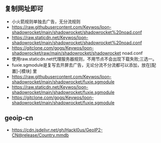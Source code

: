 ## 复制网址即可
- 小火箭规则单独去广告，无分流规则
- https://raw.githubusercontent.com/Keywos/loon-shadowrocket/main/shadowrocket/shadowrocket%20noad.conf
- https://raw.staticdn.net/Keywos/loon-shadowrocket/main/shadowrocket/shadowrocket%20noad.conf
- https://gitclone.com/gogs/Keywos/loon-shadowrocket/raw/main/shadowrocket/shadowrocket noad.conf
- 使用raw.staticdn.net代理服务器规则，不用节点不会出现下载失败;三选一。
- fuxie.sgmodule是复写去开屏去广告，无论分流不分流都可以添加，放在[配置]-[模块] 里
- https://raw.githubusercontent.com/Keywos/loon-shadowrocket/main/shadowrocket/fuxie.sgmodule
- https://raw.staticdn.net/Keywos/loon-shadowrocket/main/shadowrocket/fuxie.sgmodule
- https://gitclone.com/gogs/Keywos/loon-shadowrocket/main/shadowrocket/fuxie.sgmodule
## geoip-cn
- https://cdn.jsdelivr.net/gh/Hackl0us/GeoIP2-CN@release/Country.mmdb
